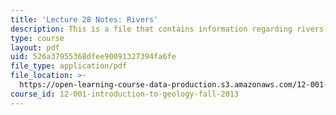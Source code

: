 ```yaml
---
title: 'Lecture 28 Notes: Rivers'
description: This is a file that contains information regarding rivers.
type: course
layout: pdf
uid: 526a37955368dfee90091327394fa6fe
file_type: application/pdf
file_location: >-
  https://open-learning-course-data-production.s3.amazonaws.com/12-001-introduction-to-geology-fall-2013/526a37955368dfee90091327394fa6fe_MIT12_001F13_Lec28Notes.pdf
course_id: 12-001-introduction-to-geology-fall-2013
---
```


